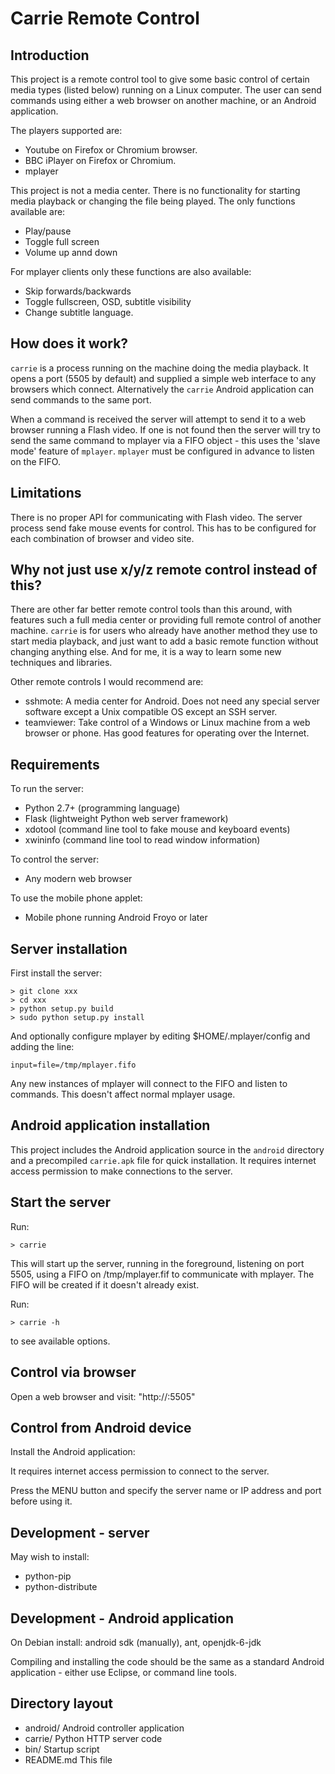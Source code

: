 <!-- -*- mode: markdown -*- -->

Carrie Remote Control
=====================

Introduction
------------

This project is a remote control tool to give some basic control of certain media types (listed below) running on a Linux computer. The user can send commands using either a web browser on another machine, or an Android application.

The players supported are:

- Youtube on Firefox or Chromium browser.
- BBC iPlayer on Firefox or Chromium.
- mplayer

This project is not a media center. There is no functionality for starting media playback or changing the file being played. The only functions available are:

- Play/pause
- Toggle full screen
- Volume up annd down

For mplayer clients only these functions are also available:

- Skip forwards/backwards
- Toggle fullscreen, OSD, subtitle visibility
- Change subtitle language.

How does it work?
-----------------

`carrie` is a process running on the machine doing the media playback. It opens a port (5505 by default) and supplied a simple web interface to any browsers which connect. Alternatively the `carrie` Android application can send commands to the same port.

When a command is received the server will attempt to send it to a web browser running a Flash video. If one is not found then the server will try to send the same command to mplayer via a FIFO object - this uses the 'slave mode' feature of `mplayer`. `mplayer` must be configured in advance to listen on the FIFO.

Limitations
-----------

There is no proper API for communicating with Flash video. The server process send fake mouse events for control. This has to be configured for each combination of browser and video site.

Why not just use x/y/z remote control instead of this?
------------------------------------------------------

There are other far better remote control tools than this around, with features such a full media center or providing full remote control of another machine. `carrie` is for users who already have another method they use to start media playback, and just want to add a basic remote function without changing anything else. And for me, it is a way to learn some new techniques and libraries.

Other remote controls I would recommend are:

- sshmote: A media center for Android. Does not need any special server software except a Unix compatible OS except an SSH server.
- teamviewer: Take control of a Windows or Linux machine from a web browser or phone. Has good features for operating over the Internet.

Requirements
------------

To run the server:

- Python 2.7+ (programming language)
- Flask (lightweight Python web server framework)
- xdotool (command line tool to fake mouse and keyboard events)
- xwininfo (command line tool to read window information)

To control the server:

- Any modern web browser

To use the mobile phone applet:

- Mobile phone running Android Froyo or later

Server installation
-------------------

First install the server:

    > git clone xxx
    > cd xxx
    > python setup.py build
    > sudo python setup.py install

And optionally configure mplayer by editing $HOME/.mplayer/config and adding the line:

    input=file=/tmp/mplayer.fifo

Any new instances of mplayer will connect to the FIFO and listen to commands. This doesn't affect normal mplayer usage.

Android application installation
--------------------------------

This project includes the Android application source in the `android` directory and a precompiled `carrie.apk` file for quick installation. It requires internet access permission to make connections to the server.

Start the server
----------------

Run:

    > carrie

This will start up the server, running in the foreground, listening on port 5505, using a FIFO on /tmp/mplayer.fif to communicate with mplayer. The FIFO will be created if it doesn't already exist.

Run:

    > carrie -h

to see available options.

Control via browser
-------------------

Open a web browser and visit: "http://<server>:5505"

Control from Android device
---------------------------

Install the Android application:

It requires internet access permission to connect to the server.

Press the MENU button and specify the server name or IP address and port before using it.

Development - server
--------------------

May wish to install:

- python-pip
- python-distribute

Development - Android application
---------------------------------

On Debian install: android sdk (manually), ant, openjdk-6-jdk

Compiling and installing the code should be the same as a standard Android application - either use Eclipse, or command line tools.

Directory layout
----------------

- android/
  Android controller application
- carrie/
  Python HTTP server code
- bin/
  Startup script
- README.md
  This file
